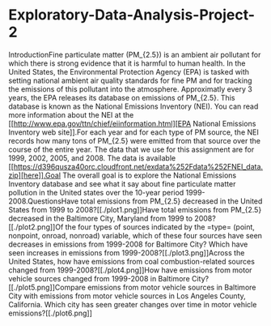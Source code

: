 # Exploratory-Data-Analysis-Project-2
IntroductionFine particulate matter (PM_{2.5}) is an ambient air pollutant for which there is strong evidence that it is harmful to human health. In the United States, the Environmental Protection Agency (EPA) is tasked with setting national ambient air quality standards for fine PM and for tracking the emissions of this pollutant into the atmosphere. Approximatly every 3 years, the EPA releases its database on emissions of PM_{2.5}. This database is known as the National Emissions Inventory (NEI). You can read more information about the NEI at the [[http://www.epa.gov/ttn/chief/eiinformation.html][EPA National Emissions Inventory web site]].For each year and for each type of PM source, the NEI records how many tons of PM_{2.5} were emitted from that source over the course of the entire year. The data that we use for this assignment are for 1999, 2002, 2005, and 2008. The data is available [[https://d396qusza40orc.cloudfront.net/exdata%252Fdata%252FNEI_data.zip][here]].Goal The overall goal is to explore the National Emissions Inventory database and see what it say about fine particulate matter pollution in the United states over the 10-year period 1999-2008.QuestionsHave total emissions from PM_{2.5} decreased in the United States from 1999 to 2008?[[./plot1.png]]Have total emissions from PM_{2.5} decreased in the Baltimore City, Maryland from 1999 to 2008?[[./plot2.png]]Of the four types of sources indicated by the =type= (point, nonpoint, onroad, nonroad) variable, which of these four sources have seen decreases in emissions from 1999-2008 for Baltimore City? Which have seen increases in emissions from 1999-2008?[[./plot3.png]]Across the United States, how have emissions from coal combustion-related sources changed from 1999-2008?[[./plot4.png]]How have emissions from motor vehicle sources changed from 1999-2008 in Baltimore City?[[./plot5.png]]Compare emissions from motor vehicle sources in Baltimore City with emissions from motor vehicle sources in Los Angeles County, California. Which city has seen greater changes over time in motor vehicle emissions?[[./plot6.png]]
